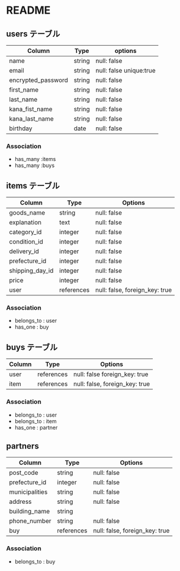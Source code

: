 # README

## users テーブル

| Column             | Type   | options                 |
| -------------------| ------ | ----------------------- |
| name               | string | null: false             |
| email              | string | null: false unique:true |
| encrypted_password | string | null: false             |
| first_name         | string | null: false             |
| last_name          | string | null: false             |
| kana_fist_name     | string | null: false             |
| kana_last_name     | string | null: false             |
| birthday           | date   | null: false             |

### Association
- has_many :items 
- has_many :buys


## items テーブル

| Column          | Type       | Options                        |
| --------------- | ---------- | ------------------------------ |
| goods_name      | string     | null: false                    |
| explanation     | text       | null: false                    |
| category_id     | integer    | null: false                    |
| condition_id    | integer    | null: false                    |
| delivery_id     | integer    | null: false                    |
| prefecture_id   | integer    | null: false                    |
| shipping_day_id | integer    | null: false                    |
| price           | integer    | null: false                    |
| user            | references | null: false, foreign_key: true |

### Association
- belongs_to : user
- has_one : buy


## buys テーブル

| Column   | Type       | Options                        |
| -------- | ---------- | ------------------------------ |
| user     | references | null: false  foreign_key: true |
| item     | references | null: false, foreign_key: true |

### Association
- belongs_to : user
- belongs_to : item
- has_one : partner


## partners

| Column         | Type       | Options                        |
| -------------- | ---------- | ------------------------------ |
| post_code      | string     | null: false                    |
| prefecture_id  | integer    | null: false                    |
| municipalities | string     | null: false                    |
| address        | string     | null: false                    |
| building_name  | string     |                                |
| phone_number   | string     | null: false                    |
| buy            | references | null: false, foreign_key: true |

### Association
- belongs_to : buy

